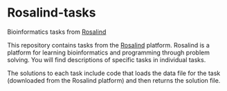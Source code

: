 # Rosalind-tasks
Bioinformatics tasks from [Rosalind](https://rosalind.info/problems/locations/)

This repository contains tasks from the [Rosalind](https://rosalind.info/problems/locations/) platform. Rosalind is a platform for learning bioinformatics and programming through problem solving.  You will find descriptions of specific tasks in individual tasks.

The solutions to each task include code that loads the data file for the task (downloaded from the Rosalind platform) and then returns the solution file.
